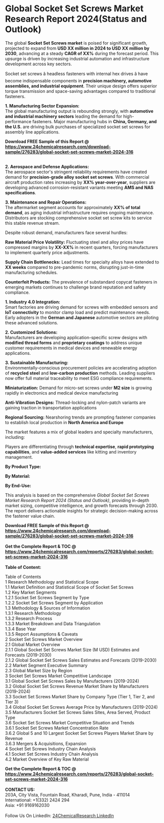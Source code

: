 <h1>Global Socket Set Screws Market Research Report 2024(Status and Outlook)</h1><p>The global <strong>Socket Set Screws market</strong> is poised for significant growth, projected to expand from <strong>USD XX million in 2024 to USD XX million by 2030</strong>, advancing at a steady <strong>CAGR of XX%</strong> during the forecast period. This upsurge is driven by increasing industrial automation and infrastructure development across key sectors.</p><p>Socket set screws â headless fasteners with internal hex drives â have become indispensable components in <strong>precision machinery, automotive assemblies, and industrial equipment</strong>. Their unique design offers superior torque transmission and space-saving advantages compared to traditional fasteners.</p><p><strong>1. Manufacturing Sector Expansion:</strong><br>
The global manufacturing output is rebounding strongly, with <strong>automotive and industrial machinery sectors</strong> leading the demand for high-performance fasteners. Major manufacturing hubs in <strong>China, Germany, and the U.S.</strong> are driving bulk purchases of specialized socket set screws for assembly line applications.</p><div><b>Download FREE Sample of this Report @ 
            <a href="https://www.24chemicalresearch.com/download-sample/276283/global-socket-set-screws-market-2024-316">
            https://www.24chemicalresearch.com/download-sample/276283/global-socket-set-screws-market-2024-316</a></b></div><br><p><strong>2. Aerospace and Defense Applications:</strong><br>
The aerospace sector's stringent reliability requirements have created demand for <strong>precision-grade alloy socket set screws</strong>. With commercial aircraft production rates increasing by <strong>XX% year-over-year</strong>, suppliers are developing advanced corrosion-resistant variants meeting <strong>AMS and NAS specifications</strong>.</p><p><strong>3. Maintenance and Repair Operations:</strong><br>
The aftermarket segment accounts for approximately <strong>XX% of total demand</strong>, as aging industrial infrastructure requires ongoing maintenance. Distributors are stocking comprehensive socket set screw kits to service this stable revenue stream.</p><p>Despite robust demand, manufacturers face several hurdles:</p><p><strong>Raw Material Price Volatility:</strong> Fluctuating steel and alloy prices have compressed margins by <strong>XX-XX%</strong> in recent quarters, forcing manufacturers to implement quarterly price adjustments.</p><p><strong>Supply Chain Bottlenecks:</strong> Lead times for specialty alloys have extended to <strong>XX weeks</strong> compared to pre-pandemic norms, disrupting just-in-time manufacturing schedules.</p><p><strong>Counterfeit Products:</strong> The prevalence of substandard copycat fasteners in emerging markets continues to challenge brand reputation and safety compliance.</p><p><strong>1. Industry 4.0 Integration:</strong><br>
Smart factories are driving demand for screws with embedded sensors and <strong>IoT connectivity</strong> to monitor clamp load and predict maintenance needs. Early adopters in the <strong>German and Japanese</strong> automotive sectors are piloting these advanced solutions.</p><p><strong>2. Customized Solutions:</strong><br>
Manufacturers are developing application-specific screw designs with <strong>modified thread forms</strong> and <strong>proprietary coatings</strong> to address unique customer requirements in medical devices and renewable energy applications.</p><p><strong>3. Sustainable Manufacturing:</strong><br>
Environmentally-conscious procurement policies are accelerating adoption of <strong>recycled steel</strong> and <strong>low-carbon production</strong> methods. Leading suppliers now offer full material traceability to meet ESG compliance requirements.</p><p><strong>Miniaturization:</strong> Demand for micro-set screws under <strong>M2 size</strong> is growing rapidly in electronics and medical device manufacturing</p><p><strong>Anti-Vibration Designs:</strong> Thread-locking and nylon-patch variants are gaining traction in transportation applications</p><p><strong>Regional Sourcing:</strong> Nearshoring trends are prompting fastener companies to establish local production in <strong>North America and Europe</strong></p><p>The market features a mix of global leaders and specialty manufacturers, including:</p><p>Players are differentiating through <strong>technical expertise</strong>, <strong>rapid prototyping capabilities</strong>, and <strong>value-added services</strong> like kitting and inventory management.</p><p><strong>By Product Type:</strong></p><p><strong>By Material:</strong></p><p><strong>By End-Use:</strong></p><p>This analysis is based on the comprehensive <em>Global Socket Set Screws Market Research Report 2024 (Status and Outlook)</em>, providing in-depth market sizing, competitive intelligence, and growth forecasts through 2030. The report delivers actionable insights for strategic decision-making across the fastener value chain.</p><div><b>Download FREE Sample of this Report @ 
            <a href="https://www.24chemicalresearch.com/download-sample/276283/global-socket-set-screws-market-2024-316">
            https://www.24chemicalresearch.com/download-sample/276283/global-socket-set-screws-market-2024-316</a></b></div><br><div><b>Get the Complete Report & TOC @ 
            <a href="https://www.24chemicalresearch.com/reports/276283/global-socket-set-screws-market-2024-316">
            https://www.24chemicalresearch.com/reports/276283/global-socket-set-screws-market-2024-316</a></b></div><br>
            <b>Table of Content:</b><p>Table of Contents<br />
1 Research Methodology and Statistical Scope<br />
1.1 Market Definition and Statistical Scope of Socket Set Screws<br />
1.2 Key Market Segments<br />
1.2.1 Socket Set Screws Segment by Type<br />
1.2.2 Socket Set Screws Segment by Application<br />
1.3 Methodology & Sources of Information<br />
1.3.1 Research Methodology<br />
1.3.2 Research Process<br />
1.3.3 Market Breakdown and Data Triangulation<br />
1.3.4 Base Year<br />
1.3.5 Report Assumptions & Caveats<br />
2 Socket Set Screws Market Overview<br />
2.1 Global Market Overview<br />
2.1.1 Global Socket Set Screws Market Size (M USD) Estimates and Forecasts (2019-2030)<br />
2.1.2 Global Socket Set Screws Sales Estimates and Forecasts (2019-2030)<br />
2.2 Market Segment Executive Summary<br />
2.3 Global Market Size by Region<br />
3 Socket Set Screws Market Competitive Landscape<br />
3.1 Global Socket Set Screws Sales by Manufacturers (2019-2024)<br />
3.2 Global Socket Set Screws Revenue Market Share by Manufacturers (2019-2024)<br />
3.3 Socket Set Screws Market Share by Company Type (Tier 1, Tier 2, and Tier 3)<br />
3.4 Global Socket Set Screws Average Price by Manufacturers (2019-2024)<br />
3.5 Manufacturers Socket Set Screws Sales Sites, Area Served, Product Type<br />
3.6 Socket Set Screws Market Competitive Situation and Trends<br />
3.6.1 Socket Set Screws Market Concentration Rate<br />
3.6.2 Global 5 and 10 Largest Socket Set Screws Players Market Share by Revenue<br />
3.6.3 Mergers & Acquisitions, Expansion<br />
4 Socket Set Screws Industry Chain Analysis<br />
4.1 Socket Set Screws Industry Chain Analysis<br />
4.2 Market Overview of Key Raw Material</p><div><b>Get the Complete Report & TOC @ 
            <a href="https://www.24chemicalresearch.com/reports/276283/global-socket-set-screws-market-2024-316">
            https://www.24chemicalresearch.com/reports/276283/global-socket-set-screws-market-2024-316</a></b></div><br><b>CONTACT US:</b><br>
            203A, City Vista, Fountain Road, Kharadi, Pune, India - 411014<br>
            International: +1(332) 2424 294<br>
            Asia: +91 9169162030 <br><br>
            Follow Us On LinkedIn: <a href="https://www.linkedin.com/company/24chemicalresearch/">24ChemicalResearch LinkedIn</a>